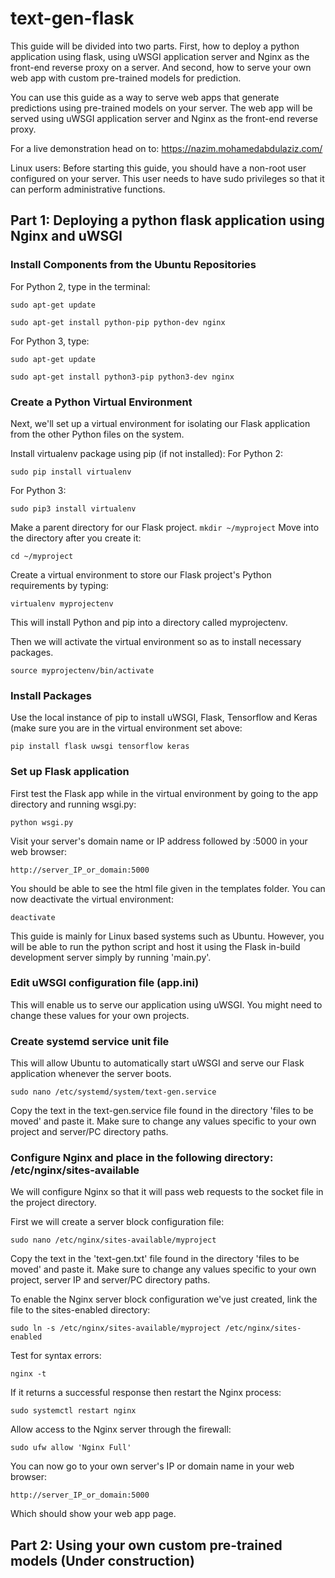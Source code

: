# text-gen-flask
This guide will be divided into two parts. First, how to deploy a python application using flask, using uWSGI application server and Nginx as the front-end reverse proxy on a server. And second, how to serve your own web app with custom pre-trained models for prediction.

You can use this guide as a way to serve web apps that generate predictions using pre-trained models on your server. The web app will be served using uWSGI application server and Nginx as the front-end reverse proxy.

For a live demonstration head on to: https://nazim.mohamedabdulaziz.com/

Linux users: Before starting this guide, you should have a non-root user configured on your server. This user needs to have sudo privileges so that it can perform administrative functions.

## Part 1: Deploying a python flask application using Nginx and uWSGI

### Install Components from the Ubuntu Repositories
For Python 2, type in the terminal:
```
sudo apt-get update
```
```
sudo apt-get install python-pip python-dev nginx
```

For Python 3, type:
```
sudo apt-get update
```
```
sudo apt-get install python3-pip python3-dev nginx
```

### Create a Python Virtual Environment
Next, we'll set up a virtual environment for isolating our Flask application from the other Python files on the system.

Install virtualenv package using pip (if not installed):
For Python 2:
```
sudo pip install virtualenv
```
For Python 3:
```
sudo pip3 install virtualenv
```

Make a parent directory for our Flask project. 
```mkdir ~/myproject```
Move into the directory after you create it:
```
cd ~/myproject
```

Create a virtual environment to store our Flask project's Python requirements by typing:
```
virtualenv myprojectenv
```

This will install Python and pip into a directory called myprojectenv. 

Then we will activate the virtual environment so as to install necessary packages.
```
source myprojectenv/bin/activate
```

### Install Packages
Use the local instance of pip to install uWSGI, Flask, Tensorflow and Keras (make sure you are in the virtual environment set above:
```
pip install flask uwsgi tensorflow keras
```

### Set up Flask application
First test the Flask app while in the virtual environment by going to the app directory and running wsgi.py:
```
python wsgi.py
```

Visit your server's domain name or IP address followed by :5000 in your web browser:
```
http://server_IP_or_domain:5000
```

You should be able to see the html file given in the templates folder. You can now deactivate the virtual environment:
```
deactivate
```
This guide is mainly for Linux based systems such as Ubuntu. However, you will be able to run the python script and host it using the Flask in-build development server simply by running 'main.py'.

### Edit uWSGI configuration file (app.ini)

This will enable us to serve our application using uWSGI. You might need to change these values for your own projects.

### Create systemd service unit file 
This will allow Ubuntu to automatically start uWSGI and serve our Flask application whenever the server boots. 

```
sudo nano /etc/systemd/system/text-gen.service
```

Copy the text in the text-gen.service file found in the directory 'files to be moved' and paste it. Make sure to change any values specific to your own project and server/PC directory paths.

### Configure Nginx and place in the following directory: /etc/nginx/sites-available

We will configure Nginx so that it will pass web requests to the socket file in the project directory.

First we will create a server block configuration file:
```
sudo nano /etc/nginx/sites-available/myproject
```

Copy the text in the 'text-gen.txt' file found in the directory 'files to be moved' and paste it. Make sure to change any values specific to your own project, server IP and server/PC directory paths.

To enable the Nginx server block configuration we've just created, link the file to the sites-enabled directory:
```
sudo ln -s /etc/nginx/sites-available/myproject /etc/nginx/sites-enabled
```

Test for syntax errors:
```
nginx -t
```

If it returns a successful response then restart the Nginx process:
```
sudo systemctl restart nginx
```

Allow access to the Nginx server through the firewall:
```
sudo ufw allow 'Nginx Full'
```

You can now go to your own server's IP or domain name in your web browser:
```
http://server_IP_or_domain:5000
```

Which should show your web app page.

## Part 2: Using your own custom pre-trained models (Under construction)
